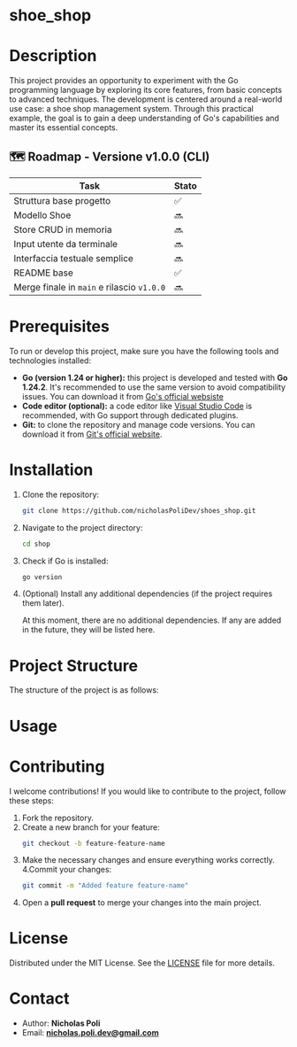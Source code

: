 # shoe_shop

# Description
This project provides an opportunity to experiment with the Go programming language by exploring its core features, from basic concepts to advanced techniques. The development is centered around a real-world use case: a shoe shop management system. Through this practical example, the goal is to gain a deep understanding of Go's capabilities and master its essential concepts.

## 🗺️ Roadmap - Versione v1.0.0 (CLI)

| Task | Stato |
|------|-------|
| Struttura base progetto | ✅ |
| Modello Shoe | 🔜 |
| Store CRUD in memoria | 🔜 |
| Input utente da terminale | 🔜 |
| Interfaccia testuale semplice | 🔜 |
| README base | ✅ |
| Merge finale in `main` e rilascio `v1.0.0` | 🔜 |

# Prerequisites
To run or develop this project, make sure you have the following tools and technologies installed:
- **Go (version 1.24 or higher):** this project is developed and tested with **Go 1.24.2**. It's recommended to use the same version to avoid compatibility issues. You can download it from [Go's official websiste](https://go.dev/)
- **Code editor (optional):** a code editor like [Visual Studio Code](https://code.visualstudio.com/) is recommended, with Go support through dedicated plugins.
- **Git:** to clone the repository and manage code versions. You can download it from [Git's official website](http://github.com/).

# Installation
1. Clone the repository:
   ```bash
   git clone https://github.com/nicholasPoliDev/shoes_shop.git
2. Navigate to the project directory:
   ```bash
   cd shop
3. Check if Go is installed:
   ```bash
   go version
4. (Optional) Install any additional dependencies (if the project requires them later).
   
   At this moment, there are no additional dependencies. If any are added in the future, they will be listed here.

# Project Structure

The structure of the project is as follows:

# Usage

# Contributing
I welcome contributions! If you would like to contribute to the project, follow these steps:
1. Fork the repository.
2. Create a new branch for your feature:
   ```bash
   git checkout -b feature-feature-name
3. Make the necessary changes and ensure everything works correctly.
4.Commit your changes:
   ```bash
   git commit -m "Added feature feature-name"
5. Open a **pull request** to merge your changes into the main project.
# License
Distributed under the MIT License. See the [LICENSE](./LICENSE) file for more details.

# Contact
- Author: **Nicholas Poli**
- Email: **nicholas.poli.dev@gmail.com**
